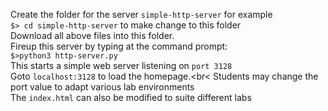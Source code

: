 Create the folder for the server `simple-http-server` for example<br>
`$> cd simple-http-server` to make change to this folder<br> 
Download all above files into this folder.<br>
Fireup this server by typing at the command prompt:<br>
`$>python3 http-server.py`<br>
This starts a simple web server listening on `port 3128`<br>
Goto `localhost:3128` to load the homepage.<br< 
Students may change the port value to adapt various lab environments<br>
The `index.html` can also be modified to suite different labs<br>

